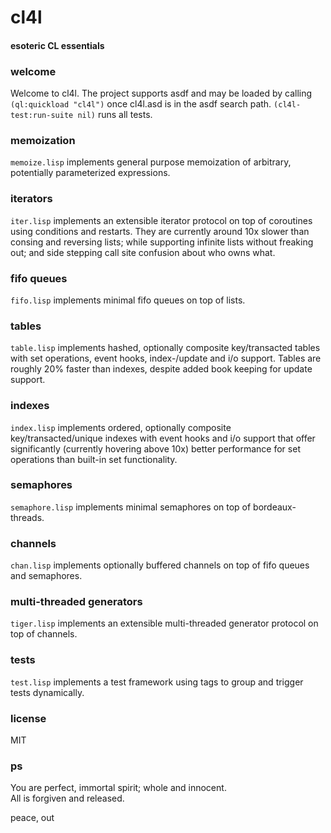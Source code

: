 # cl4l
#### esoteric CL essentials

### welcome
Welcome to cl4l. The project supports asdf and may be loaded by calling ```(ql:quickload "cl4l")``` once cl4l.asd is in the asdf search path. ```(cl4l-test:run-suite nil)``` runs all tests.

### memoization
```memoize.lisp``` implements general purpose memoization of arbitrary, potentially parameterized expressions.

### iterators
```iter.lisp``` implements an extensible iterator protocol on top of coroutines using conditions and restarts. They are currently around 10x slower than consing and reversing lists; while supporting infinite lists without freaking out; and side stepping call site confusion about who owns what.

### fifo queues
```fifo.lisp``` implements minimal fifo queues on top of lists.

### tables
```table.lisp``` implements hashed, optionally composite key/transacted tables with set operations, event hooks, index-/update and i/o support. Tables are roughly 20% faster than indexes, despite added book keeping for update support.

### indexes
```index.lisp``` implements ordered, optionally composite key/transacted/unique indexes with event hooks and i/o support that offer significantly (currently hovering above 10x) better performance for set operations than built-in set functionality.

### semaphores
```semaphore.lisp``` implements minimal semaphores on top of bordeaux-threads.

### channels
```chan.lisp``` implements optionally buffered channels on top of fifo queues and semaphores.

### multi-threaded generators
```tiger.lisp``` implements an extensible multi-threaded generator protocol on top of channels.

### tests
```test.lisp``` implements a test framework using tags to group and trigger tests dynamically.

### license
MIT

### ps
You are perfect, immortal spirit; whole and innocent.<br/>
All is forgiven and released.

peace, out<br/>
